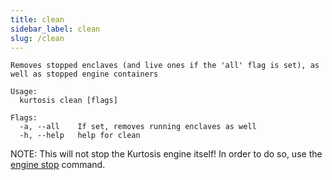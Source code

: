 ```yaml
---
title: clean
sidebar_label: clean
slug: /clean
---
```


```console
Removes stopped enclaves (and live ones if the 'all' flag is set), as well as stopped engine containers

Usage:
  kurtosis clean [flags]

Flags:
  -a, --all    If set, removes running enclaves as well
  -h, --help   help for clean
```

NOTE: This will not stop the Kurtosis engine itself! In order to do so, use the [engine stop](./engine-stop.md) command.
